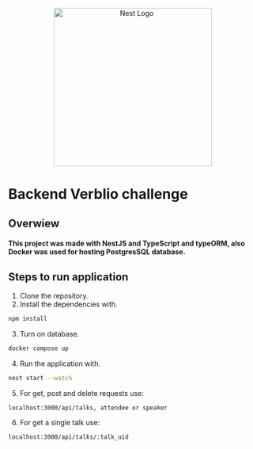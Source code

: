 <p align="center">
  <a href="http://nestjs.com/" target="blank"><img src="https://nestjs.com/img/logo_text.svg" width="320" alt="Nest Logo" /></a>
</p>

# Backend Verblio challenge
## Overwiew

#### This project was made with NestJS and TypeScript and typeORM, also Docker was used for hosting PostgresSQL database.

## Steps to run application

1. Clone the repository.
2. Install the dependencies with.
```bash
npm install
```
3. Turn on database.
```bash
docker compose up
```
4. Run the application with.
```bash
nest start --watch
````
5. For get, post and delete requests use:
```bash
localhost:3000/api/talks, attendee or speaker
```
6. For get a single talk use:
```bash
localhost:3000/api/talks/:talk_uid
```
